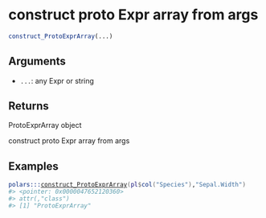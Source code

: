 # construct proto Expr array from args

```r
construct_ProtoExprArray(...)
```

## Arguments

- `...`: any Expr or string

## Returns

ProtoExprArray object

construct proto Expr array from args

## Examples

<pre class='r-example'><code><span class='r-in'><span><span class='fu'>polars</span><span class='fu'>:::</span><span class='fu'><a href='https://rdrr.io/pkg/polars/man/construct_ProtoExprArray.html'>construct_ProtoExprArray</a></span><span class='op'>(</span><span class='va'>pl</span><span class='op'>$</span><span class='fu'>col</span><span class='op'>(</span><span class='st'>"Species"</span><span class='op'>)</span>,<span class='st'>"Sepal.Width"</span><span class='op'>)</span></span></span>
<span class='r-out co'><span class='r-pr'>#&gt;</span> &lt;pointer: 0x0000047652120360&gt;</span>
<span class='r-out co'><span class='r-pr'>#&gt;</span> attr(,"class")</span>
<span class='r-out co'><span class='r-pr'>#&gt;</span> [1] "ProtoExprArray"</span>
 </code></pre>